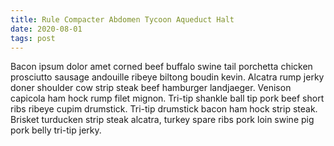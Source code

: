 ```yaml
---
title: Rule Compacter Abdomen Tycoon Aqueduct Halt
date: 2020-08-01
tags: post
---
```


Bacon ipsum dolor amet corned beef buffalo swine tail porchetta chicken prosciutto sausage andouille ribeye biltong boudin kevin.  Alcatra rump jerky doner shoulder cow strip steak beef hamburger landjaeger.  Venison capicola ham hock rump filet mignon.  Tri-tip shankle ball tip pork beef short ribs ribeye cupim drumstick.  Tri-tip drumstick bacon ham hock strip steak.  Brisket turducken strip steak alcatra, turkey spare ribs pork loin swine pig pork belly tri-tip jerky.
